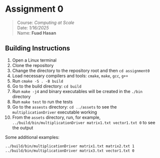 # Assignment 0
>Course: _Computing at Scale_ \
>Date: _1/16/2025_\
>Name: **Fuad Hasan**


## Building Instructions
1. Open a Linux terminal
2. Clone the repository
3. Change the directory to the repository root and then `cd assignment0`
4. Load necessary compilers and tools: `cmake`, `make`, `gcc`, `g++`
5. Run `cmake -S . -B build`
6. Go to the build directory: `cd build`
7. Run `make -j4` and binary executables will be created in the `./bin` directory
8. Run `make test` to run the tests
9. Go to the `assests` directory: `cd ../assets` to see the `multiplicationDriver` executable working
10. From the `assets` directory, run, for example, `../build/bin/multiplicationDriver matrix1.txt vector1.txt 0` to see the output

Some additional examples:
```bash
../build/bin/multiplicationDriver matrix1.txt matrix2.txt 1
../build/bin/multiplicationDriver matrix3.txt vector1.txt 0
```
